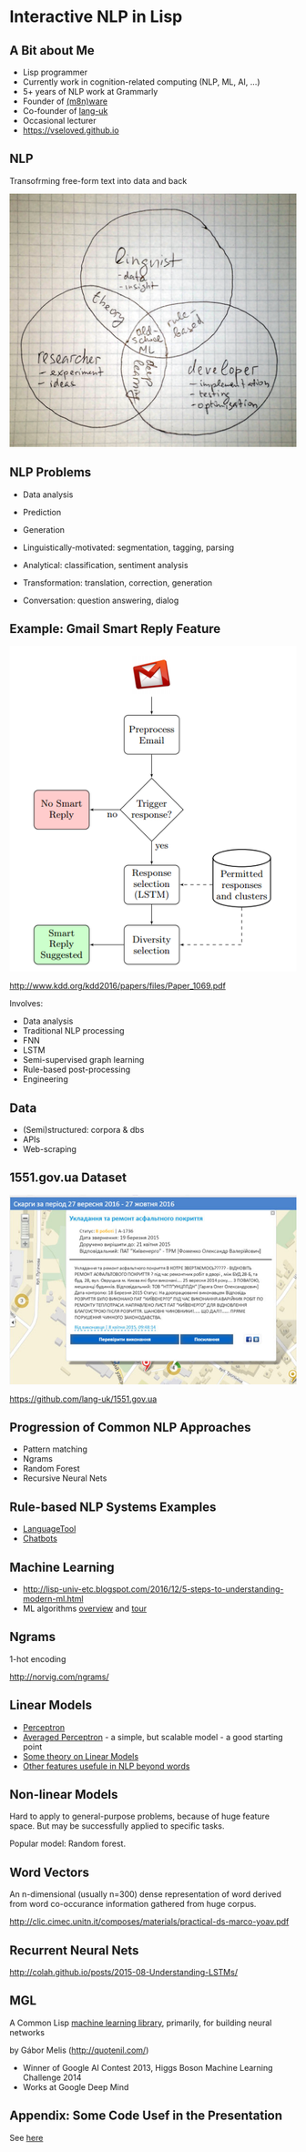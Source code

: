 # Interactive NLP in Lisp

## A Bit about Me

* Lisp programmer
* Currently work in cognition-related computing (NLP, ML, AI, …)
* 5+ years of NLP work at Grammarly
* Founder of [(m8n)ware](http://m8nware.com)
* Co-founder of [lang-uk](http://lang.org.ua)
* Occasional lecturer
* <https://vseloved.github.io>


## NLP

Transofrming free-form text into data and back

![NLP Roles](nlp-roles.png)


## NLP Problems

* Data analysis
* Prediction
* Generation

* Linguistically-motivated: segmentation, tagging, parsing
* Analytical: classification, sentiment analysis
* Transformation: translation, correction, generation
* Conversation:	question answering, dialog


## Example: Gmail Smart Reply Feature

![](gmail.png)

<http://www.kdd.org/kdd2016/papers/files/Paper_1069.pdf>

Involves:

* Data analysis
* Traditional NLP processing
* FNN
* LSTM
* Semi-supervised graph learning
* Rule-based post-processing
* Engineering


## Data

* (Semi)structured: corpora & dbs
* APIs
* Web-scraping


## 1551.gov.ua Dataset

![](1551.jpg)

<https://github.com/lang-uk/1551.gov.ua>


## Progression of Common NLP Approaches

* Pattern matching
* Ngrams
* Random Forest
* Recursive Neural Nets


## Rule-based NLP Systems Examples

* [LanguageTool](http://wiki.languagetool.org/tips-and-tricks)
* [Chatbots](https://stanfy.com/blog/advanced-natural-language-processing-tools-for-bot-makers/)


## Machine Learning

* <http://lisp-univ-etc.blogspot.com/2016/12/5-steps-to-understanding-modern-ml.html>
* ML algorithms [overview](https://docs.google.com/presentation/d/1Wv6r58Kb6L9lKyH9_T8YdQcK7fsXDQZW7gxaCVRNQfY/edit#slide=id.p) and [tour](http://machinelearningmastery.com/a-tour-of-machine-learning-algorithms/)


## Ngrams

1-hot encoding

<http://norvig.com/ngrams/>


## Linear Models

* [Perceptron](http://technion.ac.il/~itamark/ml/2014_winter/09%20-%20perceptron%20proof/cs229-notes6.pdf)
* [Averaged Perceptron](http://lisp-univ-etc.blogspot.com/2014/09/how-to-write-english-pos-tagger-with-cl.html) - a simple, but scalable model - a good starting point
* [Some theory on Linear Models](https://datajobs.com/data-science-repo/Generalized-Linear-Models-%5BAndrew-Ng%5D.pdf)
* [Other features usefule in NLP beyond words](https://drive.google.com/file/d/0B-RlkN4sdg3HX0c4NC1NZmJLeXc/view) 


## Non-linear Models

Hard to apply to general-purpose problems, because of huge feature space. But may be successfully applied to specific tasks. 

Popular model: Random forest.


## Word Vectors

An n-dimensional (usually n=300) dense representation of word derived from word co-occurance information gathered from huge corpus.

<http://clic.cimec.unitn.it/composes/materials/practical-ds-marco-yoav.pdf>


## Recurrent Neural Nets

<http://colah.github.io/posts/2015-08-Understanding-LSTMs/>


## MGL

A Common Lisp [machine learning library](https://github.com/melisgl/mgl), primarily, for building neural networks

by Gábor Melis (http://quotenil.com/)

* Winner of Google AI Contest 2013, Higgs Boson Machine Learning Challenge 2014
* Works at Google Deep Mind


## Appendix: Some Code Usef in the Presentation

See [here](prj-int-nlp.lisp)
